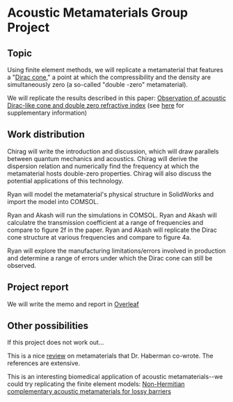 # Acoustic Metamaterials Group Project
 
## Topic

Using finite element methods, we will replicate a metamaterial that features a "[Dirac cone](https://en.wikipedia.org/wiki/Dirac_cone)," a point at which the compressibility and the density are simultaneously zero (a so-called "double -zero" metamaterial). 

We will replicate the results described in this paper: [Observation of acoustic Dirac-like cone and double
zero refractive index](https://cpb-us-w2.wpmucdn.com/sites.gatech.edu/dist/0/833/files/2018/09/Observation-of-acoustic-Dirac-like-cone-and-double.pdf) (see [here](https://www.nature.com/articles/ncomms14871#Sec11) for supplementary information)



## Work distribution
Chirag will write the introduction and discussion, which will draw parallels between quantum mechanics and acoustics. Chirag will derive the dispersion relation and numerically find the frequency at which the metamaterial hosts double-zero properties. Chirag will also discuss the potential applications of this technology.

Ryan will model the metamaterial's physical structure in SolidWorks and import the model into COMSOL. 

Ryan and Akash will run the simulations in COMSOL. Ryan and Akash will calculatre the transmission coefficient at a range of frequencies and compare to figure 2f in the paper. Ryan and Akash will replicate the Dirac cone structure at various frequencies and compare to figure 4a. 

Ryan will explore the manufacturing limitations/errors involved in production and determine a range of errors under which the Dirac cone can still be observed.


## Project report
We will write the memo and report in [Overleaf](https://www.overleaf.com/8569867689cdpfgzhjqvpq)

## Other possibilities

If this project does not work out...

This is a nice [review](https://www.nature.com/articles/s41578-020-0206-0) on metamaterials that Dr. Haberman co-wrote. The references are extensive. 

This is an interesting biomedical application of acoustic metamaterials--we could try replicating the finite element models: [Non-Hermitian complementary acoustic
metamaterials for lossy barriers](https://cpb-us-w2.wpmucdn.com/sites.gatech.edu/dist/0/833/files/2019/07/Non-Hermitian-complementary-acoustic-metamaterials-for-lossy-barriers.pdf)
